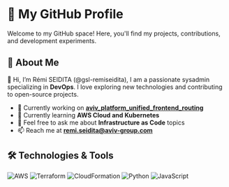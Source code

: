 # 🌟 My GitHub Profile

Welcome to my GitHub space! Here, you'll find my projects, contributions, and development experiments.

## 📌 About Me
👋 Hi, I’m Rémi SEIDITA (@gsl-remiseidita), I am a passionate sysadmin specializing in **DevOps**. I love exploring new technologies and contributing to open-source projects.

- 🔭 Currently working on **[aviv_platform_unified_frontend_routing](https://github.com/axel-springer-kugawana/aviv_platform_unified_frontend_routing)**
- 🌱 Currently learning **AWS Cloud and Kubernetes**
- 💬 Feel free to ask me about **Infrastructure as Code** topics
- 📫 Reach me at **remi.seidita@aviv-group.com**

## 🛠️ Technologies & Tools
![AWS](https://img.shields.io/badge/AWS-232F3E?style=flat&logo=amazonaws&logoColor=white)
![Terraform](https://img.shields.io/badge/-Terraform-623CE4?style=flat&logo=terraform&logoColor=white)
![CloudFormation](https://img.shields.io/badge/CloudFormation-3B3C40?style=flat&logo=amazon-aws&logoColor=FF9900)
![Python](https://img.shields.io/badge/-Python-3776AB?style=flat&logo=python&logoColor=white) 
![JavaScript](https://img.shields.io/badge/-JavaScript-F7DF1E?style=flat&logo=javascript&logoColor=black)

<!---
gsl-remiseidita/gsl-remiseidita is a ✨ special ✨ repository because its `README.md` (this file) appears on your GitHub profile.
You can click the Preview link to take a look at your changes.
--->
